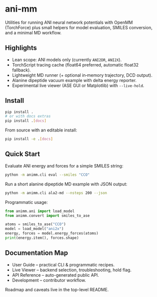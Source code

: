 # ani-mm

Utilities for running ANI neural network potentials with OpenMM (TorchForce) plus small helpers for model evaluation, SMILES conversion, and a minimal MD workflow.

## Highlights

* Lean scope: ANI models only (currently `ANI2DR`, `ANI2X`).
* TorchScript tracing cache (float64 preferred, automatic float32 fallback).
* Lightweight MD runner (+ optional in‑memory trajectory, DCD output).
* Alanine dipeptide vacuum example with delta energy reporter.
* Experimental live viewer (ASE GUI or Matplotlib) with `--live-hold`.

## Install

```bash
pip install .
# or with docs extras
pip install .[docs]
```

From source with an editable install:

```bash
pip install -e .[docs]
```

## Quick Start

Evaluate ANI energy and forces for a simple SMILES string:

```bash
python -m animm.cli eval --smiles "CCO"
```

Run a short alanine dipeptide MD example with JSON output:

```bash
python -m animm.cli ala2-md --nsteps 200 --json
```

Programmatic usage:

```python
from animm.ani import load_model
from animm.convert import smiles_to_ase

atoms = smiles_to_ase("CCO")
model = load_model("ani2x")
energy, forces = model.energy_forces(atoms)
print(energy.item(), forces.shape)
```

## Documentation Map

* User Guide – practical CLI & programmatic recipes.
* Live Viewer – backend selection, troubleshooting, hold flag.
* API Reference – auto-generated public API.
* Development – contributor workflow.

Roadmap and caveats live in the top-level README.

